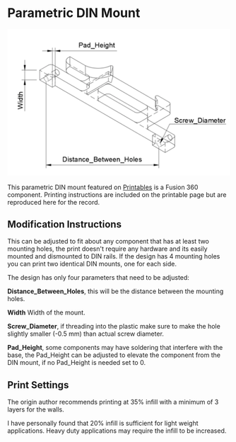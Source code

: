 # Parametric DIN Mount

![Parametric DIN Moount](ParametricDINMount.png)

This parametric DIN mount featured on [Printables](https://www.printables.com/en/model/311970-parametric-din-rail-mount-f3d-file) is a Fusion 360 component.  Printing instructions are included on the printable page but are reproduced here for the record.

## Modification Instructions

This can be adjusted to fit about any component that has at least two mounting holes,  the print doesn't require any hardware and its easily mounted and dismounted to DIN rails. If the design has 4 mounting holes you can print two identical DIN mounts, one for each side. 

The design has only four parameters that need to be adjusted:

**Distance_Between_Holes**, this will be the distance between the mounting holes.

**Width** Width of the mount.

**Screw_Diameter**, if threading into the plastic make sure to make the hole slightly smaller (-0.5 mm) than actual screw diameter.

**Pad_Height**, some components may have soldering that interfere with the base, the Pad_Height can be adjusted to elevate the component from the DIN mount, if no Pad_Height is needed set to 0.

## Print Settings

The origin author recommends printing at 35% infill with a minimum of 3 layers for the walls.

I have personally found that 20% infill is sufficient for light weight applications.  Heavy duty applications may require the infill to be increased.